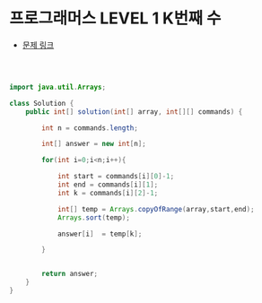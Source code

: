 # 프로그래머스 LEVEL 1 K번째 수

- [문제 링크](https://programmers.co.kr/learn/courses/30/lessons/42748?language=java)

</br>

```java

import java.util.Arrays;

class Solution {
    public int[] solution(int[] array, int[][] commands) {

        int n = commands.length;

        int[] answer = new int[n];

        for(int i=0;i<n;i++){

            int start = commands[i][0]-1;
            int end = commands[i][1];
            int k = commands[i][2]-1;

            int[] temp = Arrays.copyOfRange(array,start,end);
            Arrays.sort(temp);

            answer[i]  = temp[k];

        }


        return answer;
    }
}

```
